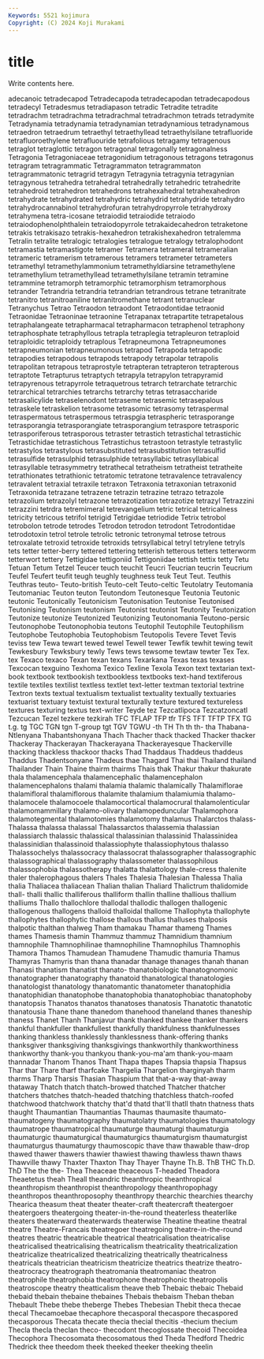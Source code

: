 ```yaml
---
Keywords: 5521 kojimura
Copyright: (C) 2024 Koji Murakami
---
```


# title

Write contents here.



adecanoic tetradecapod Tetradecapoda tetradecapodan tetradecapodous tetradecyl Tetradesmus tetradiapason
tetradic Tetradite tetradite tetradrachm tetradrachma tetradrachmal tetradrachmon tetrads tetradymite Tetradynamia
tetradynamia tetradynamian tetradynamious tetradynamous tetraedron tetraedrum tetraethyl tetraethyllead tetraethylsilane tetrafluoride
tetrafluoroethylene tetrafluouride tetrafolious tetragamy tetragenous tetraglot tetraglottic tetragon tetragonal tetragonally
tetragonalness Tetragonia Tetragoniaceae tetragonidium tetragonous tetragons tetragonus tetragram tetragrammatic Tetragrammaton
tetragrammaton tetragrammatonic tetragrid tetragyn Tetragynia tetragynia tetragynian tetragynous tetrahedra tetrahedral
tetrahedrally tetrahedric tetrahedrite tetrahedroid tetrahedron tetrahedrons tetrahexahedral tetrahexahedron tetrahydrate tetrahydrated
tetrahydric tetrahydrid tetrahydride tetrahydro tetrahydrocannabinol tetrahydrofuran tetrahydropyrrole tetrahydroxy tetrahymena tetra-icosane
tetraiodid tetraiodide tetraiodo tetraiodophenolphthalein tetraiodopyrrole tetrakaidecahedron tetraketone tetrakis tetrakisazo tetrakis-hexahedron
tetrakishexahedron tetralemma Tetralin tetralite tetralogic tetralogies tetralogue tetralogy tetralophodont tetramastia
tetramastigote tetramer Tetramera tetrameral tetrameralian tetrameric tetramerism tetramerous tetramers tetrameter
tetrameters tetramethyl tetramethylammonium tetramethyldiarsine tetramethylene tetramethylium tetramethyllead tetramethylsilane tetramin tetramine
tetrammine tetramorph tetramorphic tetramorphism tetramorphous tetrander Tetrandria tetrandria tetrandrian tetrandrous
tetrane tetranitrate tetranitro tetranitroaniline tetranitromethane tetrant tetranuclear Tetranychus Tetrao Tetraodon
tetraodont Tetraodontidae tetraonid Tetraonidae Tetraoninae tetraonine Tetrapanax tetrapartite tetrapetalous tetraphalangeate
tetrapharmacal tetrapharmacon tetraphenol tetraphony tetraphosphate tetraphyllous tetrapla tetraplegia tetrapleuron tetraploid
tetraploidic tetraploidy tetraplous Tetrapneumona Tetrapneumones tetrapneumonian tetrapneumonous tetrapod Tetrapoda tetrapodic
tetrapodies tetrapodous tetrapods tetrapody tetrapolar tetrapolis tetrapolitan tetrapous tetraprostyle tetrapteran
tetrapteron tetrapterous tetraptote Tetrapturus tetraptych tetrapyla tetrapylon tetrapyramid tetrapyrenous tetrapyrrole
tetraquetrous tetrarch tetrarchate tetrarchic tetrarchical tetrarchies tetrarchs tetrarchy tetras tetrasaccharide
tetrasalicylide tetraselenodont tetraseme tetrasemic tetrasepalous tetraskele tetraskelion tetrasome tetrasomic tetrasomy
tetraspermal tetraspermatous tetraspermous tetraspgia tetraspheric tetrasporange tetrasporangia tetrasporangiate tetrasporangium tetraspore
tetrasporic tetrasporiferous tetrasporous tetraster tetrastich tetrastichal tetrastichic Tetrastichidae tetrastichous Tetrastichus
tetrastoon tetrastyle tetrastylic tetrastylos tetrastylous tetrasubstituted tetrasubstitution tetrasulfid tetrasulfide tetrasulphid
tetrasulphide tetrasyllabic tetrasyllabical tetrasyllable tetrasymmetry tetrathecal tetratheism tetratheist tetratheite tetrathionates
tetrathionic tetratomic tetratone tetravalence tetravalency tetravalent tetraxial tetraxile tetraxon Tetraxonia
tetraxonian tetraxonid Tetraxonida tetrazane tetrazene tetrazin tetrazine tetrazo tetrazole tetrazolium
tetrazolyl tetrazone tetrazotization tetrazotize tetrazyl Tetrazzini tetrazzini tetrdra tetremimeral tetrevangelium
tetric tetrical tetricalness tetricity tetricous tetrifol tetrigid Tetrigidae tetriodide Tetrix
tetrobol tetrobolon tetrode tetrodes Tetrodon tetrodon tetrodont Tetrodontidae tetrodotoxin tetrol
tetrole tetrolic tetronic tetronymal tetrose tetrous tetroxalate tetroxid tetroxide tetroxids
tetrsyllabical tetryl tetrylene tetryls tets tetter tetter-berry tettered tettering tetterish
tetterous tetters tetterworm tetterwort tettery Tettigidae tettigoniid Tettigoniidae tettish tettix
tetty Tetu Tetuan Tetum Tetzel Teucer teuch teuchit Teucri Teucrian
teucrin Teucrium Teufel Teufert teufit teugh teughly teughness teuk Teut
Teut. Teuthis Teuthras teuto- Teuto-british Teuto-celt Teuto-celtic Teutolatry Teutomania Teutomaniac
Teuton teuton Teutondom Teutonesque Teutonia Teutonic teutonic Teutonically Teutonicism Teutonisation
Teutonise Teutonised Teutonising Teutonism teutonism Teutonist teutonist Teutonity Teutonization Teutonize
teutonize Teutonized Teutonizing Teutonomania Teutono-persic Teutonophobe Teutonophobia teutons Teutophil Teutophile
Teutophilism Teutophobe Teutophobia Teutophobism Teutopolis Tevere Tevet Tevis teviss tew
Tewa tewart tewed tewel Tewell tewer Tewfik tewhit tewing tewit
Tewkesbury Tewksbury tewly Tews tews tewsome tewtaw tewter Tex Tex.
tex Texaco texaco Texan texan texans Texarkana Texas texas texases
Texcocan texguino Texhoma Texico Texline Texola Texon text textarian text-book
textbook textbookish textbookless textbooks text-hand textiferous textile textiles textilist textless
textlet text-letter textman textorial textrine Textron texts textual textualism textualist
textuality textually textuaries textuarist textuary textuist textural texturally texture textured
textureless textures texturing textus text-writer Teyde tez Tezcatlipoca Tezcatzoncatl Tezcucan
Tezel tezkere tezkirah TFC TFLAP TFP tfr TFS TFT TFTP
TFX TG t.g. tg TGC TGN tgn T-group tgt TGV
TGWU -th TH Th th th- tha Thabana-Ntlenyana Thabantshonyana Thach
Thacher thack thacked Thacker thacker Thackeray Thackerayan Thackerayana Thackerayesque Thackerville
thacking thackless thackoor thacks Thad Thaddaus Thaddeus thaddeus Thaddus Thadentsonyane
Thadeus thae Thagard Thai thai Thailand thailand Thailander Thain Thaine
thairm thairms Thais thak Thakur thakur thakurate thala thalamencephala thalamencephalic
thalamencephalon thalamencephalons thalami thalamia thalamic thalamically Thalamiflorae thalamifloral thalamiflorous thalamite
thalamium thalamiumia thalamo- thalamocele thalamocoele thalamocortical thalamocrural thalamolenticular thalamomammillary thalamo-olivary
thalamopeduncular Thalamophora thalamotegmental thalamotomies thalamotomy thalamus Thalarctos thalass- Thalassa thalassa
thalassal Thalassarctos thalassemia thalassian thalassiarch thalassic thalassical thalassinian thalassinid Thalassinidea
thalassinidian thalassinoid thalassiophyte thalassiophytous thalasso Thalassochelys thalassocracy thalassocrat thalassographer thalassographic
thalassographical thalassography thalassometer thalassophilous thalassophobia thalassotherapy thalatta thalattology thale-cress thalenite
thaler thalerophagous thalers Thales Thalesia Thalesian Thalessa Thalia thalia Thaliacea
thaliacean Thalian thalian Thaliard Thalictrum thalidomide thall- thalli thallic thalliferous
thalliform thallin thalline thallious thallium thalliums Thallo thallochlore thallodal thallodic
thallogen thallogenic thallogenous thallogens thalloid thalloidal thallome Thallophyta thallophyte thallophytes
thallophytic thallose thallous thallus thalluses thalposis thalpotic thalthan thalweg Tham
thamakau Thamar thameng Thames thames Thamesis thamin Thammuz thammuz Thamnidium
thamnium thamnophile Thamnophilinae thamnophiline Thamnophilus Thamnophis Thamora Thamos Thamudean Thamudene
Thamudic thamuria Thamus Thamyras Thamyris than thana thanadar thanage thanages
thanah thanan Thanasi thanatism thanatist thanato- thanatobiologic thanatognomonic thanatographer thanatography
thanatoid thanatological thanatologies thanatologist thanatology thanatomantic thanatometer thanatophidia thanatophidian thanatophobe
thanatophobia thanatophobiac thanatophoby thanatopsis Thanatos thanatos thanatoses thanatosis Thanatotic thanatotic
thanatousia Thane thane thanedom thanehood thaneland thanes thaneship thaness Thanet
Thanh Thanjavur thank thanked thankee thanker thankers thankful thankfuller thankfullest
thankfully thankfulness thankfulnesses thanking thankless thanklessly thanklessness thank-offering thanks thanksgiver
thanksgiving thanksgivings thankworthily thankworthiness thankworthy thank-you thankyou thank-you-ma'am thank-you-maam thannadar
Thanom Thanos Thant Thapa thapes Thapsia thapsia Thapsus Thar thar
Thare tharf tharfcake Thargelia Thargelion tharginyah tharm tharms Tharp Tharsis
Thasian Thaspium that that-a-way that-away thataway Thatch thatch thatch-browed thatched
Thatcher thatcher thatchers thatches thatch-headed thatching thatchless thatch-roofed thatchwood thatchwork
thatchy that'd thatd that'll thatll thatn thatness thats thaught Thaumantian
Thaumantias Thaumas thaumasite thaumato- thaumatogeny thaumatography thaumatolatry thaumatologies thaumatology thaumatrope
thaumatropical thaumaturge thaumaturgi thaumaturgia thaumaturgic thaumaturgical thaumaturgics thaumaturgism thaumaturgist thaumaturgus
thaumaturgy thaumoscopic thave thaw thawable thaw-drop thawed thawer thawers thawier
thawiest thawing thawless thawn thaws Thawville thawy Thaxter Thaxton Thay
Thayer Thayne Th.B. ThB THC Th.D. ThD The the the-
Thea Theaceae theaceous T-headed Theadora Theaetetus theah Theall theandric theanthropic
theanthropical theanthropism theanthropist theanthropology theanthropophagy theanthropos theanthroposophy theanthropy thearchic thearchies
thearchy Thearica theasum theat theater theater-craft theatercraft theatergoer theatergoers theatergoing
theater-in-the-round theaterless theaterlike theaters theaterward theaterwards theaterwise Theatine theatine theatral
theatre Theatre-Francais theatregoer theatregoing theatre-in-the-round theatres theatric theatricable theatrical theatricalisation
theatricalise theatricalised theatricalising theatricalism theatricality theatricalization theatricalize theatricalized theatricalizing theatrically
theatricalness theatricals theatrician theatricism theatricize theatrics theatrize theatro- theatrocracy theatrograph
theatromania theatromaniac theatron theatrophile theatrophobia theatrophone theatrophonic theatropolis theatroscope theatry
theatticalism theave theb Thebaic thebaic Thebaid thebaid thebain thebaine thebaines
Thebais thebaism Theban theban Thebault Thebe thebe theberge Thebes Thebesian
Thebit theca thecae thecal Thecamoebae thecaphore thecasporal thecaspore thecaspored thecasporous
Thecata thecate thecia thecial thecitis -thecium thecium Thecla thecla theclan
theco- thecodont thecoglossate thecoid Thecoidea Thecophora Thecosomata thecosomatous thed Theda
Thedford Thedric Thedrick thee theedom theek theeked theeker theeking theelin
